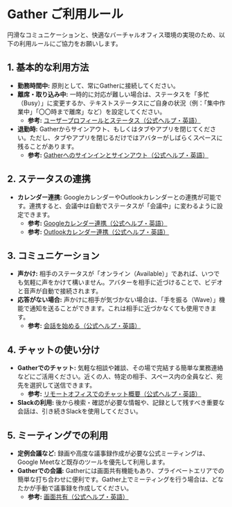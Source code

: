 # Gather ご利用ルール

円滑なコミュニケーションと、快適なバーチャルオフィス環境の実現のため、以下の利用ルールにご協力をお願いします。

## 1. 基本的な利用方法

* **勤務時間中:** 原則として、常にGatherに接続してください。
* **離席・取り込み中:** 一時的に対応が難しい場合は、ステータスを「多忙（Busy）」に変更するか、テキストステータスにご自身の状況（例：「集中作業中」「〇〇時まで離席」など）を設定してください。
    * **参考:** [ユーザープロフィールとステータス（公式ヘルプ・英語）](https://support.gather.town/hc/en-us/articles/15910437083156-User-Profile)
* **退勤時:** Gatherからサインアウト、もしくはタブやアプリを閉じてください。ただし、タブやアプリを閉じるだけではアバターがしばらくスペースに残ることがあります。
    * **参考:** [Gatherへのサインインとサインアウト（公式ヘルプ・英語）](https://support.gather.town/hc/en-us/articles/15910437228564-Sign-In-Out-of-Gather)

## 2. ステータスの連携

* **カレンダー連携:** GoogleカレンダーやOutlookカレンダーとの連携が可能です。連携すると、会議中は自動でステータスが「会議中」に変わるように設定できます。
    * **参考:** [Googleカレンダー連携（公式ヘルプ・英語）](https://support.gather.town/hc/en-us/articles/15967600627348-Google-Calendar-Integration-Chrome-Extension)
    * **参考:** [Outlookカレンダー連携（公式ヘルプ・英語）](https://support.gather.town/hc/en-us/articles/25581031932820-Outlook-Calendar-Integration-Add-In)

## 3. コミュニケーション

* **声かけ:** 相手のステータスが「オンライン（Available）」であれば、いつでも気軽に声をかけて構いません。アバターを相手に近づけることで、ビデオと音声が自動で接続されます。
* **応答がない場合:** 声かけに相手が気づかない場合は、「手を振る（Wave）」機能で通知を送ることができます。これは相手に近づかなくても使用できます。
    * **参考:** [会話を始める（公式ヘルプ・英語）](https://support.gather.town/hc/en-us/articles/15910437156372-Start-a-Conversation)

## 4. チャットの使い分け

* **Gatherでのチャット:** 気軽な相談や雑談、その場で完結する簡単な業務連絡などにご活用ください。近くの人、特定の相手、スペース内の全員など、宛先を選択して送信できます。
    * **参考:** [リモートオフィスでのチャット概要（公式ヘルプ・英語）](https://support.gather.town/hc/en-us/articles/25345398939924-Overview-of-Chat-for-Remote-Office-Spaces)
* **Slackの利用:** 後から検索・確認が必要な情報や、記録として残すべき重要な会話は、引き続きSlackを使用してください。

## 5. ミーティングでの利用

* **定例会議など:** 録画や高度な議事録作成が必要な公式ミーティングは、Google Meetなど既存のツールを優先して利用します。
* **Gatherでの会議:** Gatherには画面共有機能もあり、プライベートエリアでの簡単な打ち合わせに便利です。Gather上でミーティングを行う場合は、どなたかが手動で議事録を作成してください。
    * **参考:** [画面共有（公式ヘルプ・英語）](https://support.gather.town/hc/en-us/articles/15974970368788-Share-Your-Screen)
